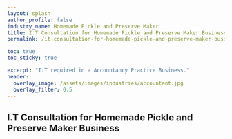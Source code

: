 ```yaml
---
layout: splash 
author_profile: false 
industry_name: Homemade Pickle and Preserve Maker
title: I.T Consultation for Homemade Pickle and Preserve Maker Business
permalink: /it-consultation-for-homemade-pickle-and-preserve-maker-business

toc: true
toc_sticky: true

excerpt: "I.T required in a Accountancy Practice Business."
header:
  overlay_image: /assets/images/industries/accountant.jpg
  overlay_filter: 0.5 
---
```


## I.T Consultation for Homemade Pickle and Preserve Maker Business